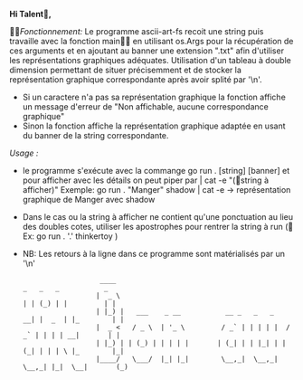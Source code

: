 **Hi Talent🤗️,**

🧑‍🏫️*Fonctionnement:*
Le programme ascii-art-fs recoit une string puis travaille avec la fonction main👨‍💻️ en utilisant os.Args pour la récupération de ces arguments et en ajoutant au banner une extension ".txt" afin d'utiliser les représentations graphiques adéquates.
Utilisation d'un tableau à double dimension permettant de situer précisemment et de stocker la représentation graphique correspondante après avoir splité par '\n'.
- Si un caractere n'a pas sa représentation graphique la fonction affiche un message d'erreur de "Non affichable, aucune correspondance graphique"
- Sinon la fonction affiche la représentation graphique adaptée en usant du banner de la string correspondante.
	
*Usage :*
- le programme s'exécute avec la commange go run . [string] [banner] et pour afficher avec les détails on peut piper par | cat -e "(💬️string à afficher)" Exemple: go run . "Manger" shadow | cat -e -> représentation graphique de Manger avec shadow
- Dans le cas ou la string à afficher ne contient qu'une ponctuation au lieu des doubles cotes, utiliser les apostrophes pour rentrer la string à run (💬️Ex: go run . '.' thinkertoy )
- NB: Les retours à la ligne dans ce programme sont matérialisés par un '\n'
							
						 ____                                              _   _   _           _
						|  _ \                                            | | (_) | |         | | 
						| |_) |   ___    _ __           __ _   _   _    __| |  _  | |_        | | 
						|  _ <   / _ \  | '_ \         / _` | | | | |  / _` | | | | __|       | | 
						| |_) | | (_) | | | | |       | (_| | | |_| | | (_| | | | \ |_        |_| 
						|____/   \___/  |_| |_|        \__,_|  \__,_|  \__,_| |_|  \__|       (_) 
                                                                          
                                                                          
